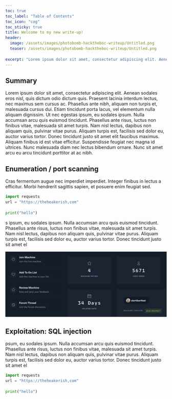 ```yaml
---
toc: true
toc_label: "Table of Contents"
toc_icon: "cog"
toc_sticky: true
title: Welcome to my new write-up!
header:
  image: /assets/images/photobomb-hacktheboc-writeup/Untitled.png
  teaser: /assets/images/photobomb-hacktheboc-writeup/Untitled.png

excerpt: "Lorem ipsum dolor sit amet, consectetur adipiscing elit. Aenean sodales eros nisl, quis dictum odio dictum quis. Praesent lacinia interdum lectus, nec maximus sem cursus ac."
---
```


## Summary

Lorem ipsum dolor sit amet, consectetur adipiscing elit. Aenean sodales eros nisl, quis dictum odio dictum quis. Praesent lacinia interdum lectus, nec maximus sem cursus ac. Phasellus ante nibh, aliquam non turpis et, malesuada cursus dui. Etiam tincidunt porta lacus, vel elementum nulla aliquam dignissim. Ut nec egestas ipsum, eu sodales ipsum. Nulla accumsan arcu quis euismod tincidunt. Phasellus ante risus, luctus non finibus vitae, malesuada sit amet turpis. Nam nisl lectus, dapibus non aliquam quis, pulvinar vitae purus. Aliquam turpis est, facilisis sed dolor eu, auctor varius tortor. Donec tincidunt justo sit amet elit faucibus maximus. Aliquam finibus id est vitae efficitur. Suspendisse feugiat nec magna id ultrices. Nunc malesuada diam nec lectus bibendum ornare. Nunc sit amet arcu eu arcu tincidunt porttitor at ac nibh.

## Enumeration / port scanning

Cras fermentum augue nec imperdiet imperdiet. Integer finibus in lectus a efficitur. Morbi hendrerit sagittis sapien, et posuere enim feugiat sed.

```python
import requests
url = "https://theheakerish,com"

print("hello")
```

s ipsum, eu sodales ipsum. Nulla accumsan arcu quis euismod tincidunt. Phasellus ante risus, luctus non finibus vitae, malesuada sit amet turpis. Nam nisl lectus, dapibus non aliquam quis, pulvinar vitae purus. Aliquam turpis est, facilisis sed dolor eu, auctor varius tortor. Donec tincidunt justo sit amet el

![Untitled](/assets/images/photobomb-hacktheboc-writeup/Untitled.png)

## Exploitation: SQL injection

psum, eu sodales ipsum. Nulla accumsan arcu quis euismod tincidunt. Phasellus ante risus, luctus non finibus vitae, malesuada sit amet turpis. Nam nisl lectus, dapibus non aliquam quis, pulvinar vitae purus. Aliquam turpis est, facilisis sed dolor eu, auctor varius tortor. Donec tincidunt justo sit amet el

```python
import requests
url = "https://theheakerish,com"

print("hello")
```

